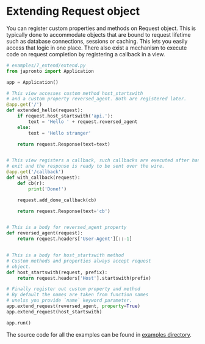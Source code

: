 # Extending Request object

You can register custom properties and methods on Request object. This is typically done to accommodate objects that
are bound to request lifetime such as database connections, sessions or caching. This lets you easily access that logic in one place. There also exist a mechanism to execute code
on request completion by registering a callback in a view.

  ```python
  # examples/7_extend/extend.py
  from japronto import Application

  app = Application()

  # This view accesses custom method host_startswith
  # and a custom property reversed_agent. Both are registered later.
  @app.get('/')
  def extended_hello(request):
      if request.host_startswith('api.'):
          text = 'Hello ' + request.reversed_agent
      else:
          text = 'Hello stranger'

      return request.Response(text=text)


  # This view registers a callback, such callbacks are executed after handler
  # exit and the response is ready to be sent over the wire.
  @app.get('/callback')
  def with_callback(request):
      def cb(r):
          print('Done!')

      request.add_done_callback(cb)

      return request.Response(text='cb')


  # This is a body for reversed_agent property
  def reversed_agent(request):
      return request.headers['User-Agent'][::-1]


  # This is a body for host_startswith method
  # Custom methods and properties always accept request
  # object.
  def host_startswith(request, prefix):
      return request.headers['Host'].startswith(prefix)

  # Finally register out custom property and method
  # By default the names are taken from function names
  # unelss you provide `name` keyword parameter.
  app.extend_request(reversed_agent, property=True)
  app.extend_request(host_startswith)

  app.run()
  ```

The source code for all the examples can be found in [examples directory](https://github.com/squeaky-pl/japronto/tree/master/examples).
